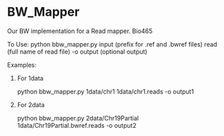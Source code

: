 BW_Mapper
=========

Our BW implementation for a Read mapper. Bio465

To Use:
python bbw_mapper.py input (prefix for .ref and .bwref files) read (full name of read file) -o output (optional output) 

Examples:
1. For 1data

    python bbw_mapper.py 1data/chr1 1data/chr1.reads -o output1


2. For 2data
    
    python bbw_mapper.py 2data/Chr19Partial 1data/Chr19Partial.bwref.reads -o output2
